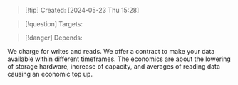 
>[!tip] Created: [2024-05-23 Thu 15:28]

>[!question] Targets: 

>[!danger] Depends: 

We charge for writes and reads.
We offer a contract to make your data available within different timeframes.
The economics are about the lowering of storage hardware, increase of capacity, and averages of reading data causing an economic top up.